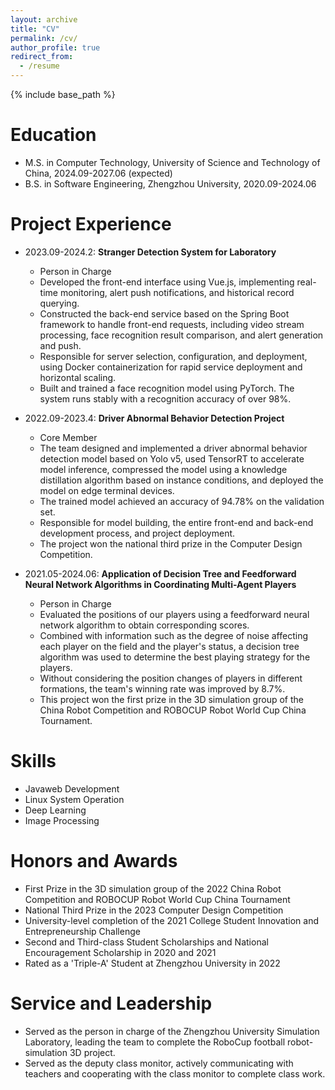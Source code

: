 ```yaml
---
layout: archive
title: "CV"
permalink: /cv/
author_profile: true
redirect_from:
  - /resume
---
```


{% include base_path %}

Education
======
* M.S. in Computer Technology, University of Science and Technology of China, 2024.09-2027.06 (expected)
* B.S. in Software Engineering, Zhengzhou University, 2020.09-2024.06

Project Experience
======
* 2023.09-2024.2: **Stranger Detection System for Laboratory**
  * Person in Charge
  * Developed the front-end interface using Vue.js, implementing real-time monitoring, alert push notifications, and historical record querying.
  * Constructed the back-end service based on the Spring Boot framework to handle front-end requests, including video stream processing, face recognition result comparison, and alert generation and push.
  * Responsible for server selection, configuration, and deployment, using Docker containerization for rapid service deployment and horizontal scaling.
  * Built and trained a face recognition model using PyTorch. The system runs stably with a recognition accuracy of over 98%.

* 2022.09-2023.4: **Driver Abnormal Behavior Detection Project**
  * Core Member
  * The team designed and implemented a driver abnormal behavior detection model based on Yolo v5, used TensorRT to accelerate model inference, compressed the model using a knowledge distillation algorithm based on instance conditions, and deployed the model on edge terminal devices.
  * The trained model achieved an accuracy of 94.78% on the validation set.
  * Responsible for model building, the entire front-end and back-end development process, and project deployment.
  * The project won the national third prize in the Computer Design Competition.

* 2021.05-2024.06: **Application of Decision Tree and Feedforward Neural Network Algorithms in Coordinating Multi-Agent Players**
  * Person in Charge
  * Evaluated the positions of our players using a feedforward neural network algorithm to obtain corresponding scores.
  * Combined with information such as the degree of noise affecting each player on the field and the player's status, a decision tree algorithm was used to determine the best playing strategy for the players.
  * Without considering the position changes of players in different formations, the team's winning rate was improved by 8.7%.
  * This project won the first prize in the 3D simulation group of the China Robot Competition and ROBOCUP Robot World Cup China Tournament.

Skills
======
* Javaweb Development
* Linux System Operation
* Deep Learning
* Image Processing

Honors and Awards
======
* First Prize in the 3D simulation group of the 2022 China Robot Competition and ROBOCUP Robot World Cup China Tournament
* National Third Prize in the 2023 Computer Design Competition
* University-level completion of the 2021 College Student Innovation and Entrepreneurship Challenge
* Second and Third-class Student Scholarships and National Encouragement Scholarship in 2020 and 2021
* Rated as a 'Triple-A' Student at Zhengzhou University in 2022

Service and Leadership
======
* Served as the person in charge of the Zhengzhou University Simulation Laboratory, leading the team to complete the RoboCup football robot-simulation 3D project.
* Served as the deputy class monitor, actively communicating with teachers and cooperating with the class monitor to complete class work.

